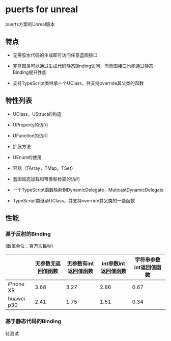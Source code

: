 # puerts for unreal

puerts方案的Unreal版本

## 特点

* 无需胶水代码的生成即可访问任意蓝图接口

* 非蓝图类可以通过生成代码静态Binding访问，而蓝图接口也能通过静态Binding提升性能

* 支持TypeScript类继承一个UClass，并支持override其父类的函数

## 特性列表

* UClass，UStruct的构造

* UProperty的访问

* UFunction的访问

* 扩展方法

* UEnum的使用

* 容器（TArray，TMap，TSet）

* 蓝图动态加载和带类型检查的访问

* 一个TypeScript函数映射到DynamicDelegate，MuticastDynamicDelegate

* TypeScript类继承UClass，并支持override其父类的一些函数

    
## 性能

### 基于反射的Binding

(数值单位：百万次每秒)


|              | 无参数无返回值函数 | 无参数有int返回值函数 | int参数int返回值函数 | 字符串参数int返回值函数  |
| ------------ | ------------------ | --------------------- | -------------------- | ------------------------ |
| iPhone XR    | 3.68               | 3.27                  | 2.86                 | 0.67                     |
| huawei p30   | 2.41               | 1.75                  | 1.51                 | 0.34                     |

### 基于静态代码的Binding

待测试
